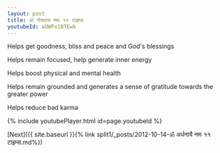 ```yaml
---
layout: post
title: ॐ गोचराय नमः ११ टाइम्स
youtubeId: wUWPx1BTEwk
---
```

 
 
Helps get goodness, bliss and peace and God's blessings
 
Helps remain focused, help generate inner energy 
 
Helps boost physical and mental health 
 
Helps remain grounded and generates a sense of gratitude towards the greater power 
 
Helps reduce bad karma
 
 
 
 


{% include youtubePlayer.html id=page.youtubeId %}
 
[Next]({{ site.baseurl }}{% link  split1/_posts/2012-10-14-ॐ अर्धनायै नमः ११ टाइम्स.md%})
 

